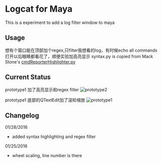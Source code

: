 Logcat for Maya
===================

This is a experiment to add a log filter window to maya

Usage
------------------


想有个窗口能在顶部加个regex,只filter我想看的log，有时候echo all commands打开以后眼睛都看花了，顺便实验加高亮显示
syntax.py is copied from Mack Stone's [cmdReporterHighlighter.py](https://github.com/mackst/myRandomStuff/blob/master/cmdReporterHighlighter.py)


Current Status
------------------
prototype1 加了高亮显示和regex filter
![prototype2](http://i.imgur.com/fe27kl5.gif)


prototype1 底部的QTextEdit加了滚轮缩放
![prototype1](http://i.imgur.com/OgD27N6.gif)


Changelog
------------------
01/28/2016
* added syntax highlighting and regex filter

01/25/2016
* wheel scaling, line number is there

